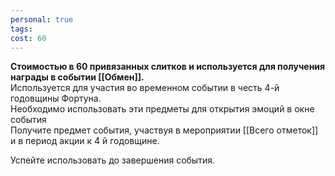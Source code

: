 ```yaml
---
personal: true
tags: 
cost: 60
---
```

**Стоимостью в 60 привязанных слитков и используется для получения награды в событии [[Обмен]].**  
Используется для участия во временном событии в честь 4-й годовщины Фортуна.  
Необходимо использовать эти предметы для открытия эмоций в окне события  
Получите предмет события, участвуя в мероприятии [[Всего отметок]] и в период акции к 4 й годовщине.  
  
Успейте использовать до завершения события.